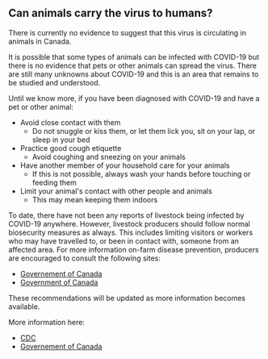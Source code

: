 ## Can animals carry the virus to humans?

There is currently no evidence to suggest that this virus is circulating in animals in Canada.

It is possible that some types of animals can be infected with COVID-19 but there is no evidence that pets or other animals can spread the virus. There are still many unknowns about COVID-19 and this is an area that remains to be studied and understood.

Until we know more, if you have been diagnosed with COVID-19 and have a pet or other animal:

- Avoid close contact with them
  - Do not snuggle or kiss them, or let them lick you, sit on your lap, or sleep in your bed
- Practice good cough etiquette
  - Avoid coughing and sneezing on your animals
- Have another member of your household care for your animals
  - If this is not possible, always wash your hands before touching or feeding them
- Limit your animal's contact with other people and animals
  - This may mean keeping them indoors

To date, there have not been any reports of livestock being infected by COVID-19 anywhere. However, livestock producers should follow normal biosecurity measures as always. This includes limiting visitors or workers who may have travelled to, or been in contact with, someone from an affected area. For more information on-farm disease prevention, producers are encouraged to consult the following sites:

- [Governement of Canada](https://www.inspection.gc.ca/animal-health/terrestrial-animals/biosecurity/standards-and-principles/eng/1344707905203/1344707981478)
- [Government of Canada](https://www.inspection.gc.ca/animal-health/terrestrial-animals/biosecurity/standards-and-principles/proactive-management/eng/1374175296768/1374176128059?chap=0)

These recommendations will be updated as more information becomes available.

More information here:

- [CDC](https://www.cdc.gov/coronavirus/2019-ncov/faq.html#animals)
- [Governement of Canada](https://www.canada.ca/en/public-health/services/diseases/2019-novel-coronavirus-infection/prevention-risks/animals-covid-19.html)
